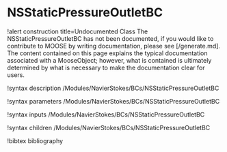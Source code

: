 <!-- MOOSE Documentation Stub: Remove this when content is added. -->

# NSStaticPressureOutletBC

!alert construction title=Undocumented Class
The NSStaticPressureOutletBC has not been documented, if you would like to contribute to MOOSE by
writing documentation, please see [/generate.md]. The content contained on this page explains
the typical documentation associated with a MooseObject; however, what is contained is ultimately
determined by what is necessary to make the documentation clear for users.

!syntax description /Modules/NavierStokes/BCs/NSStaticPressureOutletBC

!syntax parameters /Modules/NavierStokes/BCs/NSStaticPressureOutletBC

!syntax inputs /Modules/NavierStokes/BCs/NSStaticPressureOutletBC

!syntax children /Modules/NavierStokes/BCs/NSStaticPressureOutletBC

!bibtex bibliography
